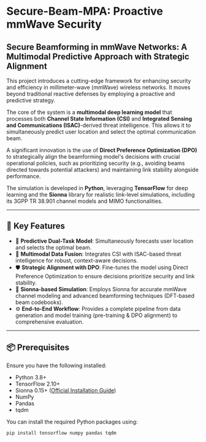 # Secure-Beam-MPA: Proactive mmWave Security

## Secure Beamforming in mmWave Networks: A Multimodal Predictive Approach with Strategic Alignment

This project introduces a cutting-edge framework for enhancing security and efficiency in millimeter-wave (mmWave) wireless networks. It moves beyond traditional reactive defenses by employing a proactive and predictive strategy.

The core of the system is a **multimodal deep learning model** that processes both **Channel State Information (CSI)** and **Integrated Sensing and Communications (ISAC)**-derived threat intelligence. This allows it to simultaneously predict user location and select the optimal communication beam.

A significant innovation is the use of **Direct Preference Optimization (DPO)** to strategically align the beamforming model's decisions with crucial operational policies, such as prioritizing security (e.g., avoiding beams directed towards potential attackers) and maintaining link stability alongside performance.

The simulation is developed in **Python**, leveraging **TensorFlow** for deep learning and the **Sionna** library for realistic link-level simulations, including its 3GPP TR 38.901 channel models and MIMO functionalities.

---

## 🔑 Key Features

- 🚀 **Predictive Dual-Task Model**: Simultaneously forecasts user location and selects the optimal beam.  
- 🔗 **Multimodal Data Fusion**: Integrates CSI with ISAC-based threat intelligence for robust, context-aware decisions.  
- 🛡️ **Strategic Alignment with DPO**: Fine-tunes the model using Direct Preference Optimization to ensure decisions prioritize security and link stability.  
- 📡 **Sionna-based Simulation**: Employs Sionna for accurate mmWave channel modeling and advanced beamforming techniques (DFT-based beam codebooks).  
- ⚙️ **End-to-End Workflow**: Provides a complete pipeline from data generation and model training (pre-training & DPO alignment) to comprehensive evaluation.

---

## 📦 Prerequisites

Ensure you have the following installed:

- Python 3.8+
- TensorFlow 2.10+
- Sionna 0.15+ ([Official Installation Guide](https://nvidia.github.io/sionna/))
- NumPy
- Pandas
- tqdm

You can install the required Python packages using:

```bash
pip install tensorflow numpy pandas tqdm
